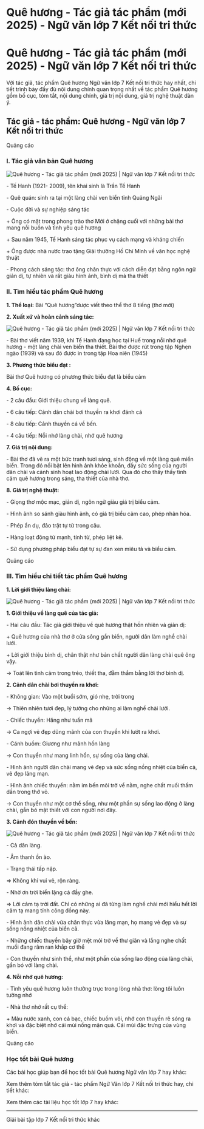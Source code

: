 # Quê hương - Tác giả tác phẩm (mới 2025) - Ngữ văn lớp 7 Kết nối tri thức

# Quê hương - Tác giả tác phẩm (mới 2025) - Ngữ văn lớp 7 Kết nối tri thức

Với tác giả, tác phẩm Quê hương Ngữ văn lớp 7 Kết nối tri thức hay nhất, chi tiết trình bày đầy đủ nội dung chính quan trọng nhất về tác phẩm Quê hương gồm bố cục, tóm tắt, nội dung chính, giá trị nội dung, giá trị nghệ thuật dàn ý.

## Tác giả - tác phẩm: Quê hương - Ngữ văn lớp 7 Kết nối tri thức

Quảng cáo

### **I. Tác giả văn bản Quê hương**

![Quê hương - Tác giả tác phẩm \(mới 2025\) | Ngữ văn lớp 7 Kết nối tri thức](https://vietjack.com/soan-van-lop-7-kn/images/tac-gia-tac-pham-que-huong.PNG)

\- Tế Hanh (1921- 2009), tên khai sinh là Trần Tế Hanh

\- Quê quán: sinh ra tại một làng chài ven biển tỉnh Quảng Ngãi

\- Cuộc đời và sự nghiệp sáng tác

\+ Ông có mặt trong phong trào thơ Mới ở chặng cuối với những bài thơ mang nỗi buồn và tình yêu quê hương

\+ Sau năm 1945, Tế Hanh sáng tác phục vụ cách mạng và kháng chiến

\+ Ông được nhà nước trao tặng Giải thưởng Hồ Chí Minh về văn học nghệ thuật

\- Phong cách sáng tác: thơ ông chân thực với cách diễn đạt bằng ngôn ngữ giản dị, tự nhiên và rất giàu hình ảnh, bình dị mà tha thiết

### **II. Tìm hiểu tác phẩm Quê hương**

**1\. Thể loại:** Bài “Quê hương”dược viết theo thể thơ 8 tiếng (thơ mới)

**2\. Xuất xứ và hoàn cảnh sáng tác:**

![Quê hương - Tác giả tác phẩm \(mới 2025\) | Ngữ văn lớp 7 Kết nối tri thức](https://vietjack.com/soan-van-lop-7-kn/images/tac-gia-tac-pham-que-huong-1.PNG)

\- Bài thơ viết năm 1939, khi Tế Hanh đang học tại Huế trong nỗi nhớ quê hương - một làng chài ven biển tha thiết. Bài thơ được rút trong tập Nghẹn ngào (1939) và sau đó được in trong tập Hoa niên (1945)

**3\. Phương thức biểu đạt :**

Bài thơ Quê hương có phương thức biểu đạt là biểu cảm

**4\. Bố cục:**

\- 2 câu đầu: Giới thiệu chung về làng quê.

\- 6 câu tiếp: Cảnh dân chài bơi thuyền ra khơi đánh cá

\- 8 câu tiếp: Cảnh thuyền cá về bến.

\- 4 câu tiếp: Nỗi nhớ làng chài, nhớ quê hương

**7\. Giá trị nội dung:**

\- Bài thơ đã vẽ ra một bức tranh tươi sáng, sinh động về một làng quê miền biển. Trong đó nổi bật lên hình ảnh khỏe khoắn, đầy sức sống của người dân chài và cảnh sinh hoạt lao động chài lưới. Qua đó cho thấy thấy tình cảm quê hương trong sáng, tha thiết của nhà thơ.

**8\. Giá trị nghệ thuật:**

\- Giọng thơ mộc mạc, giản dị, ngôn ngữ giàu giá trị biểu cảm.

\- Hình ảnh so sánh giàu hình ảnh, có giá trị biểu cảm cao, phép nhân hóa. 

\- Phép ẩn dụ, đảo trật tự từ trong câu. 

\- Hàng loạt động từ mạnh, tính từ, phép liệt kê. 

\- Sử dụng phương pháp biểu đạt tự sự đan xen miêu tả và biểu cảm.

Quảng cáo

### **III. Tìm hiểu chi tiết tác phẩm Quê hương**

**1\. Lời giới thiệu làng chài:**

![Quê hương - Tác giả tác phẩm \(mới 2025\) | Ngữ văn lớp 7 Kết nối tri thức](https://vietjack.com/soan-van-lop-7-kn/images/tac-gia-tac-pham-que-huong-1b.PNG)

**1\. Giới thiệu về làng quê của tác giả:**

\- Hai câu đầu: Tác giả giới thiệu về quê hương thật hồn nhiên và giản dị:

\+ Quê hương của nhà thơ ở cửa sông gần biển, người dân làm nghề chài lưới.

\+ Lời giới thiệu bình dị, chân thật như bản chất người dân làng chài quê ông vậy.

→ Toát lên tình cảm trong trẻo, thiết tha, đằm thắm bằng lời thơ bình dị.

**2\. Cảnh dân chài bơi thuyền ra khơi:**

\- Không gian: Vào một buổi sớm, gió nhẹ, trời trong 

→ Thiên nhiên tươi đẹp, lý tưởng cho những ai làm nghề chài lưới.

\- Chiếc thuyền: Hăng như tuấn mã

→ Ca ngợi vẻ đẹp dũng mãnh của con thuyền khi lướt ra khơi.

\- Cánh buồm: Giương như mảnh hồn làng 

→ Con thuyền như mang linh hồn, sự sống của làng chài.

\- Hình ảnh người dân chài mang vẻ đẹp và sức sống nồng nhiệt của biển cả, vẻ đẹp lãng mạn.

\- Hình ảnh chiếc thuyền: nằm im bến mỏi trở về nằm, nghe chất muối thấm dần trong thớ vỏ.

→ Con thuyền như một cơ thể sống, như một phần sự sống lao động ở làng chài, gắn bó mật thiết với con người nơi đây.

**3\. Cảnh đón thuyền về bến:**

![Quê hương - Tác giả tác phẩm \(mới 2025\) | Ngữ văn lớp 7 Kết nối tri thức](https://vietjack.com/soan-van-lop-7-kn/images/tac-gia-tac-pham-que-huong-1a.PNG)

\- Cả dân làng.

\- Âm thanh ồn ào.

\- Trạng thái tấp nập. 

=> Không khí vui vẻ, rộn ràng.

\- Nhờ ơn trời biển lặng cá đầy ghe. 

=> Lời cảm tạ trời đất. Chỉ có những ai đã từng làm nghề chài mới hiểu hết lời cảm tạ mang tính công đồng này.

\- Hình ảnh dân chài vừa chân thực vừa lãng mạn, họ mang vẻ đẹp và sự sống nồng nhiệt của biển cả.

\- Những chiếc thuyền bây giờ mệt mỏi trở về thư giãn và lắng nghe chất muối đang râm ran khắp cơ thể

\- Con thuyền như sinh thể, như một phần của sống lao động của làng chài, gắn bó với làng chài.

**4\. Nỗi nhớ quê hương:**

\- Tình yêu quê hương luôn thường trực trong lòng nhà thơ: lòng tôi luôn tưởng nhớ

\- Nhà thơ nhớ rất cụ thể: 

\+ Màu nước xanh, con cá bạc, chiếc buồm vôi, nhớ con thuyền rẽ sóng ra khơi và đặc biệt nhớ cái mùi nồng mặn quá. Cái mùi đặc trưng của vùng biển.

Quảng cáo

### **Học tốt bài Quê hương**

Các bài học giúp bạn để học tốt bài Quê hương Ngữ văn lớp 7 hay khác:

Xem thêm tóm tắt tác giả - tác phẩm Ngữ Văn lớp 7 Kết nối tri thức hay, chi tiết khác:

Xem thêm các tài liệu học tốt lớp 7 hay khác:

* * *

Giải bài tập lớp 7 Kết nối tri thức khác
